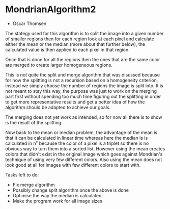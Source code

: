 # MondrianAlgorithm2

- Oscar Thomsen

The stategy used for this algorithm is to split the image into a given number of smaller regions then for each region look at each pixel and calculate either the mean or the median (more about that further below), the calculated value is then applied to each pixel in that region.

Once that is done for all the regions then the ones that are the same color are merged to create larger homogeneous regions.

This is not quite the split and merge algorithm that was disussed because for now the splitting is not a recursion based on a homogeneity criterion, instead we simply choose the number of regions the image is split into. It is not meant to stay this  way, the purpose was just to work on the merging part first without spending too much time figuring out the splitting in order to get more representative results and get a better idea of how the algorithm should be adapted to achieve our goals.

The merging does not yet work as intended, so for now all there is to show is the result of the splitting.

Now back to the mean or median problem, the advantage of the mean is that it can be calculated in linear time whereas here the median is is calculated in n² because the color of a pixel is a triplet so there is no obvious way to turn them into a sorted list. However using the mean creates colors that didn't exist in the original image which goes against Mondrian's technique of using very few different colors. Also using the mean does not look good at all for images with few different colors to start with.

Tasks left to do: 
- Fix merge algorithm
- Possibly change split algorithm once the above is done
- Optimise the way the median is calculated
- Make the program work for all image sizes


